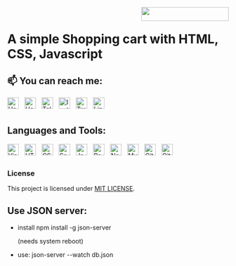 <a href="https://chaptera.ir"><img src="https://chaptera.ir/wp-content/uploads/2022/03/Chaptera_colored_logo_199_32.png" width="199" height="32" align="right" /></a>
<br />
# A simple Shopping cart with HTML, CSS, Javascript 





## 📫 You can reach me:

[<img align="left" alt="HesamMarshal.ir" width="26px" src="https://hesammarshal.ir/favicon/favicon-32x32.png" style="padding-right:10px;" />](http:/HesamMarshal.ir/)
[<img align="left" alt="HesamAkrami.ir" width="26px" src="https://hesamakrami.ir/favicon/favicon-32x32.png" style="padding-right:10px;" />](http:/HesamAkrami.ir/)
[<img align="left" alt="Telegram" width="26px" src="https://cdn.cdnlogo.com/logos/t/39/telegram.svg" style="padding-right:10px;" />](http:/telegram.me/HesamMarshal)
[<img align="left" alt="Instagram" width="26px" src="https://cdn.cdnlogo.com/logos/i/92/instagram.svg" style="padding-right:10px;" />](http://instagram.com/HesamMarshal/)
[<img align="left" alt="Twitter" width="26px" src="https://cdn.cdnlogo.com/logos/t/96/twitter-icon.svg" style="padding-right:10px;" />](https://twitter.com/hesammarshal)
[<img align="left" alt="Linkedin" width="26px" src="https://cdn.cdnlogo.com/logos/l/66/linkedin-icon.svg" style="padding-right:10px;" />](https://www.linkedin.com/in/hesam-akrami/)
<br />
<br />


## Languages and Tools:

<img align="left" alt="Visual Studio Code" width="26px" src="https://cdn.jsdelivr.net/gh/devicons/devicon/icons/vscode/vscode-original.svg" style="padding-right:10px;" />
<img align="left" alt="HTML5" width="26px" src="https://cdn.jsdelivr.net/gh/devicons/devicon/icons/html5/html5-original.svg" style="padding-right:10px;" />
<img align="left" alt="CSS3" width="26px" src="https://cdn.jsdelivr.net/gh/devicons/devicon/icons/css3/css3-original.svg" style="padding-right:10px;" />
<img align="left" alt="Sass" width="26px" src="https://cdn.jsdelivr.net/gh/devicons/devicon/icons/sass/sass-original.svg" style="padding-right:10px;" />
<img align="left" alt="JavaScript" width="26px" src="https://cdn.jsdelivr.net/gh/devicons/devicon/icons/javascript/javascript-original.svg" style="padding-right:10px;" />
<img align="left" alt="React" width="26px" src="https://cdn.jsdelivr.net/gh/devicons/devicon/icons/react/react-original.svg" style="padding-right:10px;" />
<img align="left" alt="Node.js" width="26px" src="https://cdn.jsdelivr.net/gh/devicons/devicon/icons/nodejs/nodejs-original.svg" style="padding-right:10px;" />
<img align="left" alt="MySQL" width="26px" src="https://cdn.jsdelivr.net/gh/devicons/devicon/icons/mysql/mysql-original.svg" style="padding-right:10px;" />
<img align="left" alt="Git" width="26px" src="https://cdn.jsdelivr.net/gh/devicons/devicon/icons/git/git-original.svg" style="padding-right:10px;" />
<img align="left" alt="GitHub" width="26px" src="https://user-images.githubusercontent.com/3369400/139447912-e0f43f33-6d9f-45f8-be46-2df5bbc91289.png" style="padding-right:10px;" />


<!---
HesamMarshal/HesamMarshal is a ✨ special ✨ repository because its `README.md` (this file) appears on your GitHub profile.
You can click the Preview link to take a look at your changes.
--->

<br>
<br />

### License
This project is licensed under [MIT LICENSE](LICENSE).

## Use JSON server:
* install 
    npm install -g json-server
    
    (needs system reboot)
* use:
    json-server --watch db.json
